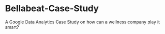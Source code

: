 # Bellabeat-Case-Study
A Google Data Analytics Case Study on how can a wellness company play it smart?
